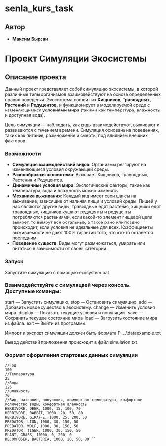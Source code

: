 # senla_kurs_task
## Автор

- **Максим Бырсан** 

# Проект Симуляции Экосистемы

## Описание проекта

Данный проект представляет собой симуляцию экосистемы, в которой различные типы организмов взаимодействуют на основе определённых правил поведения. Экосистема состоит из **Хищников**, **Травоядных**, **Растений** и **Редуцентов**, и функционирует в моделируемой среде с изменяющимися **условиями мира** (такими как температура, влажность и доступная вода).

Цель симуляции — наблюдать, как виды взаимодействуют, выживают и развиваются с течением времени. Симуляция основана на поведениях, таких как питание, размножение и смерть, под влиянием внешних факторов.

### Возможности

- **Симуляция взаимодействий видов**: Организмы реагируют на изменяющиеся условия окружающей среды.
- **Разнообразная экосистема**: Включает Хищников, Травоядных, Растения и Редуцентов.
- **Динамичные условия мира**: Экологические факторы, такие как температура, вода и влажность можно изменять
- **Механика выживания**: Каждый вид имеет свои шансы на выживание, зависящие от наличия пищи и условий среды. Пищей у нас являются другие виды, травоядные едят растения, хищники едят травоядных, хищников кушают редуценты и редуценты потребляются растениями, если какой-то элемент пищевой цепи вымрет, то вымрут все остальные, а такое рано или поздно происходит, если условия не идеальные для всех. Коэффициенты выживаемости не дают 100% гарантии того, что кто-то останется последним.
- **Поведение существ**: Виды могут размножаться, умирать или питаться в зависимости от своей категории.

### Запуск
Запустите симуляцию с помощью ecosystem.bat

### Взаимодействуйте с симуляцией через консоль. Доступные команды:
start — Запустить симуляцию.
stop — Остановить симуляцию.
add — Добавить новое существо в экосистему.
change — Изменить условия мира.
display — Показать текущие условия и популяцию.
save — Сохранить текущее состояние мира.
load — Загрузить состояние мира из файла.
exit — Выйти из программы.

Импорт и экспорт симуляции должен быть формата
F:\....\dataexample.txt

Вывод действий приложения происходит в файл simulation.txt

### Формат оформления стартовых данных симуляции
```//Порядок соблюдать обязательно
//Год 
100
//Температура
25
//Вода
125
//Влажность
70
//Вид, название, популяция, комфортная температура, комфортное количество воды, комфортная влажность
HERBIVORE, DEER, 1000, 15, 100, 70
HERBIVORE, RABBIT, 1000, 20, 50, 80
HERBIVORE, GIRAFFE, 1000, 25, 200, 60
PREDATOR, LION, 1000, 30, 150, 50
PREDATOR, WOLF, 1000, 30, 150, 50
PREDATOR, TIGER, 1000, 30, 150, 50
PLANT, GRASS, 10000, 0, 200, 0
DECOMPOSER, BACTERIA, 1000, 20, 50, 80```




